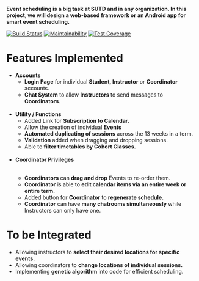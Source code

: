 <b>Event scheduling is a big task at SUTD and in any organization. In this project, we will design a web-based framework or an Android app for smart event scheduling.</b>

[![Build Status](https://travis-ci.org/causztic/smart-events.svg?branch=master)](https://travis-ci.org/causztic/smart-events)
[![Maintainability](https://api.codeclimate.com/v1/badges/517471ecad1083fbb8b6/maintainability)](https://codeclimate.com/github/causztic/smart-events/maintainability)
[![Test Coverage](https://api.codeclimate.com/v1/badges/517471ecad1083fbb8b6/test_coverage)](https://codeclimate.com/github/causztic/smart-events/test_coverage)

<h1>Features Implemented</h1>
<ul>
  <li> <b>Accounts</b>
  <ul>
  <li> <b>Login Page</b> for individual <b>Student, Instructor</b> or <b>Coordinator</b> accounts.</li>
  <li> <b>Chat System</b> to allow <b>Instructors</b> to send messages to <b>Coordinators</b>. </li>
   </ul>
&nbsp;
  <li><b>Utility / Functions</b>
  <ul>
  <li> Added Link for <b>Subscription to Calendar.</b> </li>
  <li> Allow the creation of individual <b>Events</b></li>
  <li> <b>Automated duplicating of sessions</b> across the 13 weeks in a term. </li>
  <li> <b>Validation</b> added when dragging and dropping sessions. </li>
  <li> Able to <b>filter timetables by Cohort Classes.</b> </li>
    </ul>
&nbsp;
  <li> <b>Coordinator Privileges</b></li>
  <ul>
  <li> <b>Coordinators</b> can <b>drag and drop</b> Events to re-order them. </li> 
  <li> <b>Coordinator</b> is able to <b>edit calendar items via an entire week or entire term.</b> </li>
  <li> Added button for <b>Coordinator</b> to <b>regenerate schedule.</b> </li>
  <li> <b>Coordinator</b> can have <b>many chatrooms simultaneously</b> while Instructors can only have one.</li>
    </ul>
</ul>
<h1>To be Integrated</h1>
<ul>
<li> Allowing instructors to <b>select their desired locations for specific events.</b></li>
<li> Allowing coordinators to <b>change locations of individual sessions.</b></li>
<li> Implementing <b>genetic algorithm</b> into code for efficient scheduling. </li>
</ul>


